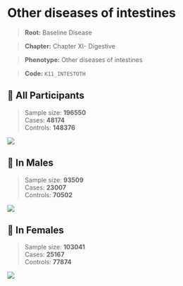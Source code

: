 # Other diseases of intestines

> **Root:** Baseline Disease  

> **Chapter:** Chapter XI- Digestive  

> **Phenotype:** Other diseases of intestines  

> **Code:** `K11_INTESTOTH`

## 🧪 All Participants  
> Sample size: **196550**  
> Cases: **48174**  
> Controls: **148376**
<img src="/Disease/Figures/ALL/Incidence/K11_INTESTOTH.png"/>
<CsvTable src="/Disease/Data/ALL/Incidence/COX_K11_INTESTOTH.csv" label="🔍 View full results" />

## 👨 In Males  
> Sample size: **93509**  
> Cases: **23007**  
> Controls: **70502**
<img src="/Disease/Figures/Male/Incidence/K11_INTESTOTH.png"/>
<CsvTable src="/Disease/Data/Male/Incidence/COX_K11_INTESTOTH.csv" label="🔍 View full results" />

## 👩 In Females  
> Sample size: **103041**  
> Cases: **25167**  
> Controls: **77874**
<img src="/Disease/Figures/Female/Incidence/K11_INTESTOTH.png"/>
<CsvTable src="/Disease/Data/Female/Incidence/COX_K11_INTESTOTH.csv" label="🔍 View full results" />
